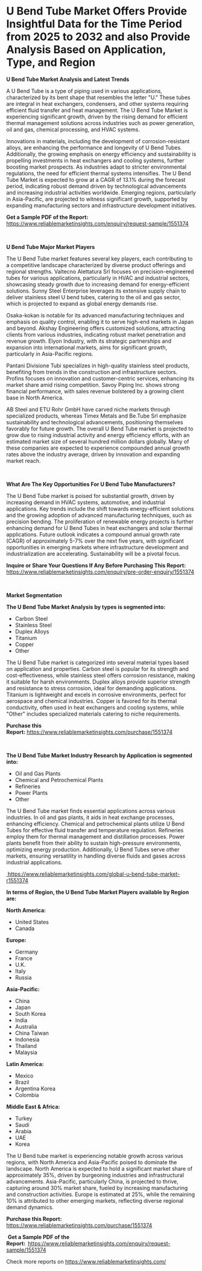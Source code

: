 <p><h1>U Bend Tube Market Offers Provide Insightful Data for the Time Period from 2025 to 2032 and also Provide Analysis Based on Application, Type, and Region</h1></p><p><strong>U Bend Tube Market Analysis and Latest Trends</strong></p>
<p><p>A U Bend Tube is a type of piping used in various applications, characterized by its bent shape that resembles the letter "U." These tubes are integral in heat exchangers, condensers, and other systems requiring efficient fluid transfer and heat management. The U Bend Tube Market is experiencing significant growth, driven by the rising demand for efficient thermal management solutions across industries such as power generation, oil and gas, chemical processing, and HVAC systems. </p><p>Innovations in materials, including the development of corrosion-resistant alloys, are enhancing the performance and longevity of U Bend Tubes. Additionally, the growing emphasis on energy efficiency and sustainability is propelling investments in heat exchangers and cooling systems, further boosting market prospects. As industries adapt to stricter environmental regulations, the need for efficient thermal systems intensifies. The U Bend Tube Market is expected to grow at a CAGR of 13.1% during the forecast period, indicating robust demand driven by technological advancements and increasing industrial activities worldwide. Emerging regions, particularly in Asia-Pacific, are projected to witness significant growth, supported by expanding manufacturing sectors and infrastructure development initiatives.</p></p>
<p><strong>Get a Sample PDF of the Report:&nbsp;</strong> <a href="https://www.reliablemarketinsights.com/enquiry/request-sample/1551374?utm_campaign=2010&utm_medium=2&utm_source=Github&utm_content=ia&utm_term=15022025&utm_id=u-bend-tube">https://www.reliablemarketinsights.com/enquiry/request-sample/1551374</a></p>
<p>&nbsp;</p>
<p><strong>U Bend Tube Major Market Players</strong></p>
<p><p>The U Bend Tube market features several key players, each contributing to a competitive landscape characterized by diverse product offerings and regional strengths. Valtecno Alettatura Srl focuses on precision-engineered tubes for various applications, particularly in HVAC and industrial sectors, showcasing steady growth due to increasing demand for energy-efficient solutions. Sunny Steel Enterprise leverages its extensive supply chain to deliver stainless steel U bend tubes, catering to the oil and gas sector, which is projected to expand as global energy demands rise.</p><p>Osaka-kokan is notable for its advanced manufacturing techniques and emphasis on quality control, enabling it to serve high-end markets in Japan and beyond. Akshay Engineering offers customized solutions, attracting clients from various industries, indicating robust market penetration and revenue growth. Elyon Industry, with its strategic partnerships and expansion into international markets, aims for significant growth, particularly in Asia-Pacific regions.</p><p>Pantani Divisione Tubi specializes in high-quality stainless steel products, benefiting from trends in the construction and infrastructure sectors. Profins focuses on innovation and customer-centric services, enhancing its market share amid rising competition. Savoy Piping Inc. shows strong financial performance, with sales revenue bolstered by a growing client base in North America.</p><p>AB Steel and ETU Rohr GmbH have carved niche markets through specialized products, whereas Timex Metals and Be.Tube Srl emphasize sustainability and technological advancements, positioning themselves favorably for future growth. The overall U Bend Tube market is projected to grow due to rising industrial activity and energy efficiency efforts, with an estimated market size of several hundred million dollars globally. Many of these companies are expected to experience compounded annual growth rates above the industry average, driven by innovation and expanding market reach.</p></p>
<p>&nbsp;</p>
<p><strong>What Are The Key Opportunities For U Bend Tube Manufacturers?</strong></p>
<p><p>The U Bend Tube market is poised for substantial growth, driven by increasing demand in HVAC systems, automotive, and industrial applications. Key trends include the shift towards energy-efficient solutions and the growing adoption of advanced manufacturing techniques, such as precision bending. The proliferation of renewable energy projects is further enhancing demand for U Bend Tubes in heat exchangers and solar thermal applications. Future outlook indicates a compound annual growth rate (CAGR) of approximately 5-7% over the next five years, with significant opportunities in emerging markets where infrastructure development and industrialization are accelerating. Sustainability will be a pivotal focus.</p></p>
<p><strong>Inquire or Share Your Questions If Any Before Purchasing This Report:</strong> <a href="https://www.reliablemarketinsights.com/enquiry/pre-order-enquiry/1551374?utm_campaign=2010&utm_medium=2&utm_source=Github&utm_content=ia&utm_term=15022025&utm_id=u-bend-tube">https://www.reliablemarketinsights.com/enquiry/pre-order-enquiry/1551374</a></p>
<p>&nbsp;</p>
<p><strong>Market Segmentation</strong></p>
<p><strong>The U Bend Tube Market Analysis by types is segmented into:</strong></p>
<p><ul><li>Carbon Steel</li><li>Stainless Steel</li><li>Duplex Alloys</li><li>Titanium</li><li>Copper</li><li>Other</li></ul></p>
<p><p>The U Bend Tube market is categorized into several material types based on application and properties. Carbon steel is popular for its strength and cost-effectiveness, while stainless steel offers corrosion resistance, making it suitable for harsh environments. Duplex alloys provide superior strength and resistance to stress corrosion, ideal for demanding applications. Titanium is lightweight and excels in corrosive environments, perfect for aerospace and chemical industries. Copper is favored for its thermal conductivity, often used in heat exchangers and cooling systems, while "Other" includes specialized materials catering to niche requirements.</p></p>
<p><strong>Purchase this Report:&nbsp;</strong><a href="https://www.reliablemarketinsights.com/purchase/1551374?utm_campaign=2010&utm_medium=2&utm_source=Github&utm_content=ia&utm_term=15022025&utm_id=u-bend-tube">https://www.reliablemarketinsights.com/purchase/1551374</a></p>
<p>&nbsp;</p>
<p><strong>The U Bend Tube Market Industry Research by Application is segmented into:</strong></p>
<p><ul><li>Oil and Gas Plants</li><li>Chemical and Petrochemical Plants</li><li>Refineries</li><li>Power Plants</li><li>Other</li></ul></p>
<p><p>The U Bend Tube market finds essential applications across various industries. In oil and gas plants, it aids in heat exchange processes, enhancing efficiency. Chemical and petrochemical plants utilize U Bend Tubes for effective fluid transfer and temperature regulation. Refineries employ them for thermal management and distillation processes. Power plants benefit from their ability to sustain high-pressure environments, optimizing energy production. Additionally, U Bend Tubes serve other markets, ensuring versatility in handling diverse fluids and gases across industrial applications.</p></p>
<p><a href="https://www.reliablemarketinsights.com/global-u-bend-tube-market-r1551374?utm_campaign=2010&utm_medium=2&utm_source=Github&utm_content=ia&utm_term=15022025&utm_id=u-bend-tube">&nbsp;https://www.reliablemarketinsights.com/global-u-bend-tube-market-r1551374</a></p>
<p><strong>In terms of Region, the U Bend Tube Market Players available by Region are:</strong></p>
<p>
    <p> <strong> North America: </strong>
        <ul>
            <li>United States</li>
            <li>Canada</li>
        </ul>
        </p> 
    <p> <strong> Europe: </strong>
        <ul>
            <li>Germany</li>
            <li>France</li>
            <li>U.K.</li>
            <li>Italy</li>
            <li>Russia</li>
        </ul>
        </p> 
    <p> <strong> Asia-Pacific: </strong>
        <ul>
            <li>China</li>
            <li>Japan</li>
            <li>South Korea</li>
            <li>India</li>
            <li>Australia</li>
            <li>China Taiwan</li>
            <li>Indonesia</li>
            <li>Thailand</li>
            <li>Malaysia</li>
        </ul>
        </p> 
    <p> <strong> Latin America: </strong>
        <ul>
            <li>Mexico</li>
            <li>Brazil</li>
            <li>Argentina Korea</li>
            <li>Colombia</li>
        </ul>
        </p> 
    <p> <strong> Middle East & Africa: </strong>
        <ul>
            <li>Turkey</li>
            <li>Saudi</li>
            <li>Arabia</li>
            <li>UAE</li>
            <li>Korea</li>
        </ul>
    </p>
    </p>
<p><p>The U Bend tube market is experiencing notable growth across various regions, with North America and Asia-Pacific poised to dominate the landscape. North America is expected to hold a significant market share of approximately 35%, driven by burgeoning industries and infrastructural advancements. Asia-Pacific, particularly China, is projected to thrive, capturing around 30% market share, fueled by increasing manufacturing and construction activities. Europe is estimated at 25%, while the remaining 10% is attributed to other emerging markets, reflecting diverse regional demand dynamics.</p></p>
<p><strong>Purchase this Report: </strong><a href="https://www.reliablemarketinsights.com/purchase/1551374?utm_campaign=2010&utm_medium=2&utm_source=Github&utm_content=ia&utm_term=15022025&utm_id=u-bend-tube">https://www.reliablemarketinsights.com/purchase/1551374</a></p>
<p>&nbsp;<strong>Get a Sample PDF of the Report:&nbsp;&nbsp;</strong><a href="https://www.reliablemarketinsights.com/enquiry/request-sample/1551374?utm_campaign=2010&utm_medium=2&utm_source=Github&utm_content=ia&utm_term=15022025&utm_id=u-bend-tube">https://www.reliablemarketinsights.com/enquiry/request-sample/1551374</a></p>
<p><strong></strong></p>
<p>Check more reports on <a href="https://www.reliablemarketinsights.com/?utm_campaign=2010&utm_medium=2&utm_source=Github&utm_content=ia&utm_term=15022025&utm_id=u-bend-tube">https://www.reliablemarketinsights.com/</a></p>